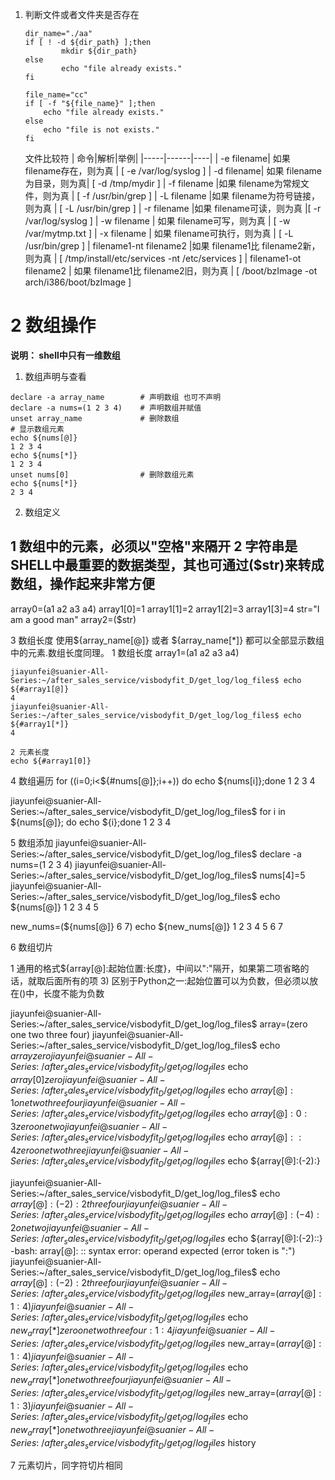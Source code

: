 1. 判断文件或者文件夹是否存在
	```
	dir_name="./aa"
	if [ ! -d ${dir_path} ];then
	        mkdir ${dir_path}
	else
	        echo "file already exists."
	fi
	
	file_name="cc"
	if [ -f "${file_name}" ];then
		echo "file already exists."
	else
		echo "file is not exists."
	fi
	```
	文件比较符
	|     命令|解析|举例|
	|-----|------|----|
	| -e filename|  如果 filename存在，则为真 | [ -e /var/log/syslog ]
	| -d filename|  如果 filename为目录，则为真|  [ -d /tmp/mydir ]
	| -f filename  |如果 filename为常规文件，则为真 | [ -f /usr/bin/grep ]
	| -L filename  |如果 filename为符号链接，则为真 | [ -L /usr/bin/grep ]
	| -r filename  |如果 filename可读，则为真  |[ -r /var/log/syslog ]
	| -w filename | 如果 filename可写，则为真 | [ -w /var/mytmp.txt ]
	| -x filename | 如果 filename可执行，则为真 | [ -L /usr/bin/grep ]
	| filename1-nt filename2  |如果 filename1比 filename2新，则为真 | [ /tmp/install/etc/services -nt /etc/services ]
	| filename1-ot filename2 | 如果 filename1比 filename2旧，则为真 | [ /boot/bzImage -ot arch/i386/boot/bzImage ]
# 2 数组操作

**说明： shell中只有一维数组**
1. 数组声明与查看
```
declare -a array_name        # 声明数组 也可不声明
declare -a nums=(1 2 3 4)    # 声明数组并赋值
unset array_name             # 删除数组
# 显示数组元素
echo ${nums[@]}
1 2 3 4
echo ${nums[*]}
1 2 3 4
unset nums[0]                # 删除数组元素
echo ${nums[*]}
2 3 4
```
2. 数组定义

1 数组中的元素，必须以"空格"来隔开
2 字符串是SHELL中最重要的数据类型，其也可通过($str)来转成数组，操作起来非常方便
--------------------------------------------
array0=(a1 a2 a3 a4)
array1[0]=1
array1[1]=2
array1[2]=3
array1[3]=4
str="I am a good man"
array2=($str)

3 数组长度
使用${array_name[@]} 或者 ${array_name[*]} 都可以全部显示数组中的元素.数组长度同理。
    1 数组长度
     array1=(a1 a2 a3 a4)

    jiayunfei@suanier-All-Series:~/after_sales_service/visbodyfit_D/get_log/log_files$ echo ${#array1[@]}
    4
    jiayunfei@suanier-All-Series:~/after_sales_service/visbodyfit_D/get_log/log_files$ echo ${#array1[*]}
    4

    2 元素长度
    echo ${#array1[0]}
    
4 数组遍历
for ((i=0;i<${#nums[@]};i++)) do echo ${nums[i]};done
1
2
3
4

jiayunfei@suanier-All-Series:~/after_sales_service/visbodyfit_D/get_log/log_files$ for i in ${nums[@]}; do echo ${i};done
1
2
3
4

5 数组添加
jiayunfei@suanier-All-Series:~/after_sales_service/visbodyfit_D/get_log/log_files$ declare -a nums=(1 2 3 4)
jiayunfei@suanier-All-Series:~/after_sales_service/visbodyfit_D/get_log/log_files$ nums[4]=5
jiayunfei@suanier-All-Series:~/after_sales_service/visbodyfit_D/get_log/log_files$ echo ${nums[@]}
1 2 3 4 5


new_nums=(${nums[@]} 6 7)
echo ${new_nums[@]}
1 2 3 4 5 6 7

6 数组切片

1 通用的格式${array[@]:起始位置:长度}，中间以":"隔开，如果第二项省略的话，就取后面所有的项
3) 区别于Python之一:起始位置可以为负数，但必须以放在()中，长度不能为负数

jiayunfei@suanier-All-Series:~/after_sales_service/visbodyfit_D/get_log/log_files$ array=(zero one two three four)
jiayunfei@suanier-All-Series:~/after_sales_service/visbodyfit_D/get_log/log_files$ echo ${array}
zero
jiayunfei@suanier-All-Series:~/after_sales_service/visbodyfit_D/get_log/log_files$ echo ${array[0]}
zero
jiayunfei@suanier-All-Series:~/after_sales_service/visbodyfit_D/get_log/log_files$ echo ${array[@]:1}
one two three four
jiayunfei@suanier-All-Series:~/after_sales_service/visbodyfit_D/get_log/log_files$ echo ${array[@]:0:3}
zero one two
jiayunfei@suanier-All-Series:~/after_sales_service/visbodyfit_D/get_log/log_files$ echo ${array[@]::4}
zero one two three
jiayunfei@suanier-All-Series:~/after_sales_service/visbodyfit_D/get_log/log_files$ echo ${array[@]:(-2):}

jiayunfei@suanier-All-Series:~/after_sales_service/visbodyfit_D/get_log/log_files$ echo ${array[@]:(-2):2}
three four
jiayunfei@suanier-All-Series:~/after_sales_service/visbodyfit_D/get_log/log_files$ echo ${array[@]:(-4):2}
one two
jiayunfei@suanier-All-Series:~/after_sales_service/visbodyfit_D/get_log/log_files$ echo ${array[@]:(-2)::}
-bash: array[@]: :: syntax error: operand expected (error token is ":")
jiayunfei@suanier-All-Series:~/after_sales_service/visbodyfit_D/get_log/log_files$ echo ${array[@]:(-2):2}
three four
jiayunfei@suanier-All-Series:~/after_sales_service/visbodyfit_D/get_log/log_files$ new_array=(${array[@]}:1:4)
jiayunfei@suanier-All-Series:~/after_sales_service/visbodyfit_D/get_log/log_files$ echo ${new_array[*]}
zero one two three four:1:4
jiayunfei@suanier-All-Series:~/after_sales_service/visbodyfit_D/get_log/log_files$ new_array=(${array[@]:1:4})
jiayunfei@suanier-All-Series:~/after_sales_service/visbodyfit_D/get_log/log_files$ echo ${new_array[*]}
one two three four
jiayunfei@suanier-All-Series:~/after_sales_service/visbodyfit_D/get_log/log_files$ new_array=(${array[@]:1:3})
jiayunfei@suanier-All-Series:~/after_sales_service/visbodyfit_D/get_log/log_files$ echo ${new_array[*]}
one two three
jiayunfei@suanier-All-Series:~/after_sales_service/visbodyfit_D/get_log/log_files$ history 

7 元素切片，同字符切片相同

<!--stackedit_data:
eyJoaXN0b3J5IjpbODg2OTQwMTA4LDE5Mjg2NzQ2MjVdfQ==
-->